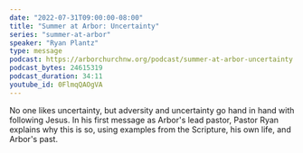 ```yaml
---
date: "2022-07-31T09:00:00-08:00"
title: "Summer at Arbor: Uncertainty"
series: "summer-at-arbor"
speaker: "Ryan Plantz"
type: message
podcast: https://arborchurchnw.org/podcast/summer-at-arbor-uncertainty.mp3
podcast_bytes: 24615319
podcast_duration: 34:11
youtube_id: 0FlmqQAOgVA
---
```


No one likes uncertainty, but adversity and uncertainty go hand in hand with following Jesus. In his first message as
Arbor's lead pastor, Pastor Ryan explains why this is so, using examples from the Scripture, his own life, and Arbor's
past. 
